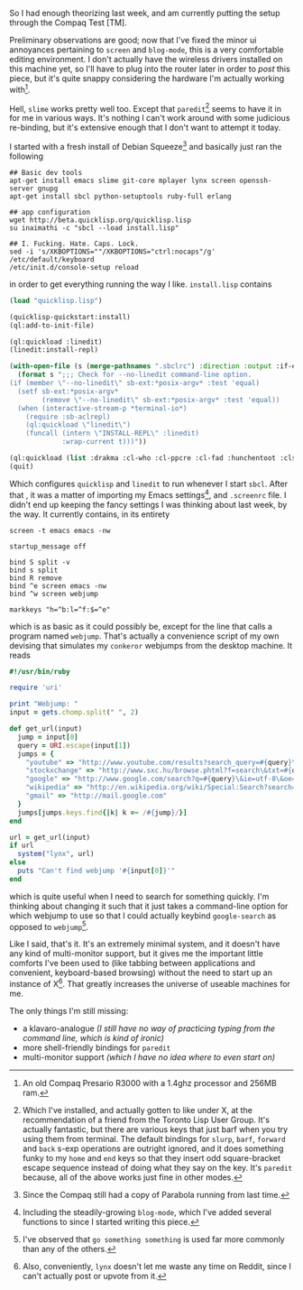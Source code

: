 So I had enough theorizing last week, and am currently putting the setup through the Compaq Test [TM].

Preliminary observations are good; now that I've fixed the minor ui annoyances pertaining to `screen` and `blog-mode`, this is a very comfortable editing environment. I don't actually have the wireless drivers installed on this machine yet, so I'll have to plug into the router later in order to *post* this piece, but it's quite snappy considering the hardware I'm actually working with[^the-hardware].

[^the-hardware]: An old Compaq Presario R3000 with a 1.4ghz processor and 256MB ram.

Hell, `slime` works pretty well too. Except that `paredit`[^which-ive-installed] seems to have it in for me in various ways. It's nothing I can't work around with some judicious re-binding, but it's extensive enough that I don't want to attempt it today.

[^which-ive-installed]: Which I've installed, and actually gotten to like under X, at the recommendation of a friend from the Toronto Lisp User Group. It's actually fantastic, but there are various keys that just barf when you try using them from terminal. The default bindings for `slurp`, `barf`, `forward` and `back` s-exp operations are outright ignored, and it does something funky to my `home` and `end` keys so that they insert odd square-bracket escape sequence instead of doing what they say on the key. It's `paredit` because, all of the above works just fine in other modes.

I started with a fresh install of Debian Squeeze[^since-the-compaq] and basically just ran the following

[^since-the-compaq]: Since the Compaq still had a copy of Parabola running from last time.

```shell
## Basic dev tools
apt-get install emacs slime git-core mplayer lynx screen openssh-server gnupg
apt-get install sbcl python-setuptools ruby-full erlang

## app configuration
wget http://beta.quicklisp.org/quicklisp.lisp
su inaimathi -c "sbcl --load install.lisp"

## I. Fucking. Hate. Caps. Lock.
sed -i 's/XKBOPTIONS=""/XKBOPTIONS="ctrl:nocaps"/g' /etc/default/keyboard
/etc/init.d/console-setup reload
```

in order to get everything running the way I like. `install.lisp` contains

```lisp
(load "quicklisp.lisp")

(quicklisp-quickstart:install)
(ql:add-to-init-file)

(ql:quickload :linedit)
(linedit:install-repl)

(with-open-file (s (merge-pathnames ".sbclrc") :direction :output :if-exists :append :if-does-not-exist :create)
  (format s ";;; Check for --no-linedit command-line option.
(if (member \"--no-linedit\" sb-ext:*posix-argv* :test 'equal)
  (setf sb-ext:*posix-argv*
        (remove \"--no-linedit\" sb-ext:*posix-argv* :test 'equal))
  (when (interactive-stream-p *terminal-io*)
    (require :sb-aclrepl)
    (ql:quickload \"linedit\")
    (funcall (intern \"INSTALL-REPL\" :linedit)
             :wrap-current t)))"))

(ql:quickload (list :drakma :cl-who :cl-ppcre :cl-fad :hunchentoot :clsql :cl-smtp :cl-base64 :ironclad :trivial-shell))
(quit)
```

Which configures `quicklisp` and `linedit` to run whenever I start `sbcl`. After that , it was a matter of importing my Emacs settings[^including-blog-mode], and `.screenrc` file. I didn't end up keeping the fancy settings I was thinking about last week, by the way. It currently contains, in its entirety

[^including-blog-mode]: Including the steadily-growing `blog-mode`, which I've added several functions to since I started writing this piece.

```config
screen -t emacs emacs -nw

startup_message off

bind S split -v
bind s split
bind R remove
bind ^e screen emacs -nw
bind ^w screen webjump

markkeys "h=^b:l=^f:$=^e"
```

which is as basic as it could possibly be, except for the line that calls a program named `webjump`. That's actually a convenience script of my own devising that simulates my `conkeror` webjumps from the desktop machine. It reads

```ruby
#!/usr/bin/ruby

require 'uri'

print "Webjump: "
input = gets.chomp.split(" ", 2)

def get_url(input)
  jump = input[0]
  query = URI.escape(input[1])
  jumps = {
    "youtube" => "http://www.youtube.com/results?search_query=#{query}\&aq=f",
    "stockxchange" => "http://www.sxc.hu/browse.phtml?f=search\&txt=#{query}\&w=1\&x=0\&y=0",
    "google" => "http://www.google.com/search?q=#{query}\&ie=utf-8\&oe=utf-8\&aq=t",
    "wikipedia" => "http://en.wikipedia.org/wiki/Special:Search?search=#{query}\&sourceid=Mozilla-search",
    "gmail" => "http://mail.google.com"
  }
  jumps[jumps.keys.find{|k| k =~ /#{jump}/}]
end

url = get_url(input)
if url
  system("lynx", url)
else
  puts "Can't find webjump '#{input[0]}'"
end
```

which is quite useful when I need to search for something quickly. I'm thinking about changing it such that it just takes a command-line option for which webjump to use so that I could actually keybind `google-search` as opposed to `webjump`[^ive-observed].

[^ive-observed]: I've observed that `go something something` is used far more commonly than any of the others.

Like I said, that's it. It's an extremely minimal system, and it doesn't have any kind of multi-monitor support, but it gives me the important little comforts I've been used to (like tabbing between applications and convenient, keyboard-based browsing) without the need to start up an instance of X[^conveniently]. That greatly increases the universe of useable machines for me.

[^conveniently]: Also, conveniently, `lynx` doesn't let me waste any time on Reddit, since I can't actually post or upvote from it.

The only things I'm still missing:

- a klavaro-analogue *(I still have no way of practicing typing from the command line, which is kind of ironic)*
- more shell-friendly bindings for `paredit`
- multi-monitor support *(which I have no idea where to even start on)*
